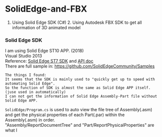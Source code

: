 # SolidEdge-and-FBX
1. Using Solid Edge SDK (C#)   2. Using Autodesk FBX SDK to get all information of 3D animated model


### Solid Edge SDK
I am using Solid Edge ST10 APP. (2018)  
Visual Studio 2013  
Reference: [Solid Edge ST7 SDK](http://support.industrysoftware.automation.siemens.com/training/se/107/api/webframe.html) and [API doc](https://www.plm.automation.siemens.com/zh_cn/Images/Solid_Edge_API_tcm78-125829.pdf)   
There are full sample in: https://github.com/SolidEdgeCommunity/Samples  

```
The things I found:
It seems that the SDK is mainly used to "quickly get up to speed with automating Solid Edge".  
So the function of SDK is almost the same as Solid Edge APP itself. (juse used in automatically)  
I can not get the information of Solid Edge Assembly-Part file without Solid Edge APP.  

```
`SolidEdge/Program.cs` is used to auto view the file tree of Assembly(.asm) and get the physical properties of each Part(.par) within the Assembly(.asm) in order.  
"Assembly/ReportDocumentTree" and "Part/ReportPhysicalProperties" are what I 
